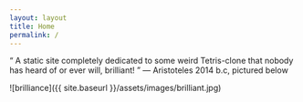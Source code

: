 ```yaml
---
layout: layout
title: Home
permalink: /
---
```


<q>
    A static site completely dedicated to some weird Tetris-clone that nobody
    has heard of or ever will, brilliant!
</q> &mdash; Aristoteles 2014 b.c, pictured below

![brilliance]({{ site.baseurl }}/assets/images/brilliant.jpg)

